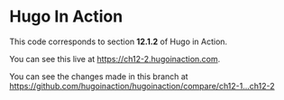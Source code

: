 Hugo In Action
===============

This code corresponds to section **12.1.2** of Hugo in Action.

You can see this live at https://ch12-2.hugoinaction.com.

You can see the changes made in this branch at https://github.com/hugoinaction/hugoinaction/compare/ch12-1...ch12-2

